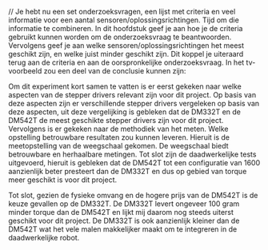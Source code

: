 // Je hebt nu een set onderzoeksvragen, een lijst met criteria en veel informatie voor een aantal sensoren/oplossingsrichtingen. Tijd om die informatie te combineren. In dit hoofdstuk geef je aan hoe je de criteria gebruikt kunnen worden om de onderzoeksvraag te beantwoorden. Vervolgens geef je aan welke sensoren/oplossingsrichtingen het meest geschikt zijn, en welke juist minder geschikt zijn. Dit koppel je uiteraard terug aan de criteria en aan de oorspronkelijke onderzoeksvraag. In het tv-voorbeeld zou een deel van de conclusie kunnen zijn:

 Om dit experiment kort samen te vatten is er eerst gekeken naar welke aspecten van de stepper drivers relevant zijn voor dit project. Op basis van deze aspecten zijn er verschillende stepper drivers vergeleken op basis van deze aspecten, uit deze vergelijking is gebleken dat de DM332T en de DM542T de meest geschikte stepper drivers zijn voor dit project.
Vervolgens is er gekeken naar de methodiek van het meten. Welke opstelling betrouwbare resultaten zou kunnen leveren. Hieruit is de meetopstelling van de weegschaal gekomen. De weegschaal biedt betrouwbare en herhaalbare metingen.
Tot slot zijn de daadwerkelijke tests uitgevoerd, hieruit is gebleken dat de DM542T tot een configuratie van 1600 aanzienlijk beter presteert dan de DM332T en dus op gebied van torque meer geschikt is voor dit project.

Tot slot, gezien de fysieke omvang en de hogere prijs van de DM542T is de keuze gevallen op de DM332T. De DM332T levert ongeveer 100 gram minder torque dan de DM542T en lijkt mij daarom nog steeds uiterst geschikt voor dit project. De DM332T is ook aanzienlijk kleiner dan de DM542T wat het vele malen makkelijker maakt om te integreren in de daadwerkelijke robot.